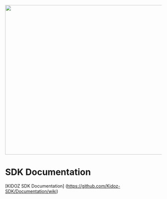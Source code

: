 [<img src="https://kidoz-cdn.s3.amazonaws.com/wordpress/kidoz_small.gif" width="854px" height="480px">](https://www.youtube.com/watch?v=-ljFjRn7jeM)

# SDK Documentation

[KIDOZ SDK Documentation] (https://github.com/Kidoz-SDK/Documentation/wiki)
